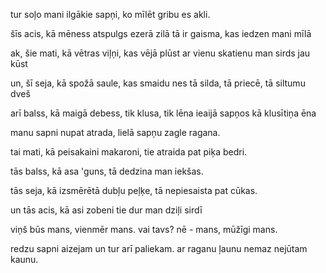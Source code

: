 tur soļo mani ilgākie sapņi,
ko mīlēt gribu es akli.

šīs acis,
kā mēness atspulgs ezerā zilā
tā ir gaisma, kas iedzen mani mīlā

ak, šie mati,
kā vētras viļņi, kas vējā plūst
ar vienu skatienu man sirds jau kūst

un, šī seja,
kā spožā saule, kas smaidu nes
tā silda, tā priecē, tā siltumu dveš

arī balss,
kā maigā debess, tik klusa, tik lēna
ieaijā sapņos kā klusītiņa ēna


manu sapni nupat atrada,
lielā sapņu zagle ragana.

tai mati,
kā peisakaini makaroni,
tie atraida pat piķa bedri.

tās balss,
kā asa 'guns,
tā dedzina man iekšas.

tās seja,
kā izsmērētā dubļu peļķe,
tā nepiesaista pat cūkas.

un tās acis,
kā asi zobeni
tie dur man dziļi sirdī

viņš būs mans,
vienmēr mans.
vai tavs?
nē - mans,
mūžīgi mans.


redzu sapni aizejam
un tur arī paliekam.
ar raganu ļaunu
nemaz nejūtam kaunu.


